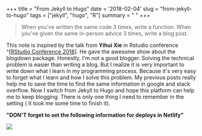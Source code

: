 +++
title = "From Jekyll to Hugo"
date = '2018-02-04'
slug = "from-jekyll-to-hugo"
tags = ["jekyll", "hugo", "R"]
summary = " "
+++


> When you’ve written the same code 3 times, write a function. When you’ve given the same in-person advice 3 times, write a blog post.

This note is inspired by the talk from **Yihui Xie** in Rstudio conference ^[[RStudio Conference 2018](https://youtu.be/ogy7rHWlsQ8?t=3h1m28s)]. He gave the awesome show about the blogdown package. Honestly, I'm not a good blogger. Solving the technical problem is easier than writing a blog. But I realize it is very important to write down what I learn in my programming process. Because it's very easy to forget what I learn and how I solve this problem. My previous posts really help me to save the time to find the same information in google and stack overflow. Now I switch from Jekyll to Hugo and hope this platform can help me to keep blogging. There is only one thing I need to remember in the setting ( It took me some time to finish it).

**"DON'T forget to set the following information for deploys in Netlify"**


![](https://i.imgur.com/tlBpJjc.png)


